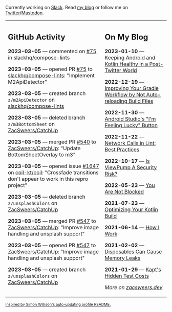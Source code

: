 Currently working on [Slack](https://slack.com/). Read [my blog](https://zacsweers.dev/) or follow me on [Twitter](https://twitter.com/ZacSweers)/[Mastodon](https://hachyderm.io/@ZacSweers).

<table><tr><td valign="top" width="60%">

## GitHub Activity
<!-- githubActivity starts -->
**2023-03-05** — commented on [#75](https://github.com/slackhq/compose-lints/pull/75#issuecomment-1455215461) in [slackhq/compose-lints](https://github.com/slackhq/compose-lints)

**2023-03-05** — opened PR [#75](https://github.com/slackhq/compose-lints/pull/75) to [slackhq/compose-lints](https://github.com/slackhq/compose-lints): "Implement M2ApiDetector"

**2023-03-05** — created branch `z/m2ApiDetector` on [slackhq/compose-lints](https://github.com/slackhq/compose-lints)

**2023-03-05** — deleted branch `z/m3BottomSheet` on [ZacSweers/CatchUp](https://github.com/ZacSweers/CatchUp)

**2023-03-05** — merged PR [#540](https://github.com/ZacSweers/CatchUp/pull/540) to [ZacSweers/CatchUp](https://github.com/ZacSweers/CatchUp): "Update BottomSheetOverlay to m3"

**2023-03-05** — opened issue [#1647](https://github.com/coil-kt/coil/issues/1647) on [coil-kt/coil](https://github.com/coil-kt/coil): "Crossfade transitions don't appear to work in this repro project"

**2023-03-05** — deleted branch `z/unsplashColors` on [ZacSweers/CatchUp](https://github.com/ZacSweers/CatchUp)

**2023-03-05** — merged PR [#547](https://github.com/ZacSweers/CatchUp/pull/547) to [ZacSweers/CatchUp](https://github.com/ZacSweers/CatchUp): "Improve image handling and unsplash support"

**2023-03-05** — opened PR [#547](https://github.com/ZacSweers/CatchUp/pull/547) to [ZacSweers/CatchUp](https://github.com/ZacSweers/CatchUp): "Improve image handling and unsplash support"

**2023-03-05** — created branch `z/unsplashColors` on [ZacSweers/CatchUp](https://github.com/ZacSweers/CatchUp)
<!-- githubActivity ends -->
</td><td valign="top" width="40%">

## On My Blog
<!-- blog starts -->
**2023-01-10** — [Keeping Android and Kotlin Healthy in a Post-Twitter World](https://www.zacsweers.dev/keeping-android-healthy/)

**2022-12-19** — [Improving Your Gradle Workflow by Not Auto-reloading Build Files](https://www.zacsweers.dev/improving-your-workflow-by-not-auto-reloading-build-files/)

**2022-11-30** — [Android Studio's "I'm Feeling Lucky" Button](https://www.zacsweers.dev/android-studios-im-feeling-lucky-button/)

**2022-11-22** — [Network Calls in Lint: Best Practices](https://www.zacsweers.dev/network-calls-in-lint-best-practices/)

**2022-10-17** — [Is ViewPump A Security Risk?](https://www.zacsweers.dev/is-viewpump-a-security-risk/)

**2022-05-23** — [You Are Not Blocked](https://www.zacsweers.dev/you-are-not-blocked/)

**2021-07-23** — [Optimizing Your Kotlin Build](https://www.zacsweers.dev/optimizing-your-kotlin-build/)

**2021-06-14** — [How I Work](https://www.zacsweers.dev/how-i-work/)

**2021-02-02** — [Disposables Can Cause Memory Leaks](https://www.zacsweers.dev/disposables-can-cause-memory-leaks/)

**2021-01-29** — [Kapt's Hidden Test Costs](https://www.zacsweers.dev/kapts-hidden-test-costs/)
<!-- blog ends -->
_More on [zacsweers.dev](https://zacsweers.dev/)_
</td></tr></table>

<sub><a href="https://simonwillison.net/2020/Jul/10/self-updating-profile-readme/">Inspired by Simon Willison's auto-updating profile README.</a></sub>